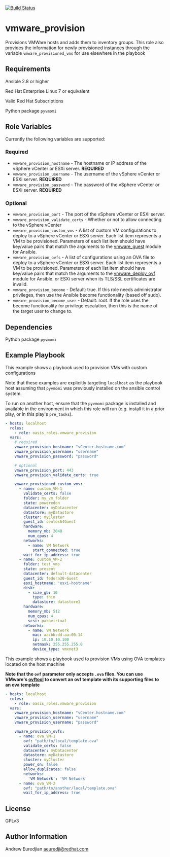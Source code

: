 [![Build Status](https://travis-ci.com/oasis-roles/vmware_provision.svg?branch=master)](https://travis-ci.com/oasis-roles/vmware_provision)

vmware_provision
===========

Provisions VMWare hosts and adds them to inventory groups. This role also
provides the information for newly provisioned instances through the variable
`vmware_provisioned_vms` for use elsewhere in the playbook

Requirements
------------

Ansible 2.8 or higher

Red Hat Enterprise Linux 7 or equivalent

Valid Red Hat Subscriptions

Python package `pyvmomi`

Role Variables
--------------

Currently the following variables are supported:

### Required

* `vmware_provision_hostname` - The hostname or IP address of the vSphere vCenter or ESXi server. **REQUIRED**
* `vmware_provision_username` - The username of the vSphere vCenter or ESXi server. **REQUIRED**
* `vmware_provision_password` - The password of the vSphere vCenter or ESXi server. **REQUIRED**

### Optional

* `vmware_provision_port` - The port of the vSphere vCenter or ESXi server.
* `vmware_provision_validate_certs` - Whether or not to allow connecting to the vSphere vCenter
* `vmware_provision_custom_vms` - A list of custom VM configurations to deploy
to a vSphere vCenter or ESXi server. Each list item represents a VM to be
provisioned. Parameters of each list item should have key/value pairs that match
the arguments to the
[vmware_guest](https://docs.ansible.com/ansible/latest/modules/vmware_guest_module.html#vmware-guest-module)
module for Ansible.
* `vmware_provision_ovfs` - A list of configurations using an OVA file to
deploy to a vSphere vCenter or ESXi server. Each list item represents a VM to
be provisioned. Parameters of each list item should have key/value pairs that
match the arguments to the
[vmware_deploy_ovf](https://docs.ansible.com/ansible/latest/modules/vmware_deploy_ovf_module.html)
module for Ansible.
  or ESXi server when its TLS/SSL certificates are invalid.
* `vmware_provision_become` - Default: true. If this role needs administrator
  privileges, then use the Ansible become functionality (based off sudo).
* `vmware_provision_become_user` - Default: root. If the role uses the become
  functionality for privilege escalation, then this is the name of the target
  user to change to.

Dependencies
------------

Python package `pyvmomi`

Example Playbook
----------------

This example shows a playbook used to provision VMs with custom configurations

Note that these examples are explicitly targeting `localhost` as the playbook host
assuming that `pyvmomi` was previously installed on the ansible control system.

To run on another host, ensure that the `pyvmomi` package is installed and available
in the environment in which this role will run (e.g. install it in a prior play, or
in this play's `pre_tasks`).

```yaml
- hosts: localhost
  roles:
    - role: oasis_roles.vmware_provision
  vars:
    # required
    vmware_provision_hostname: "vCenter.hostname.com"
    vmware_provision_username: "username"
    vmware_provision_password: "password"

    # optional
    vmware_provision_port: 443
    vmware_provision_validate_certs: true

    vmware_provisioned_custom_vms:
      - name: custom_VM-1
        validate_certs: false
        folder: my_vm_folder
        state: poweredon
        datacenter: myDatacenter
        datastore: myDatastore
        cluster: myCluster
        guest_id: centos64Guest
        hardware:
          memory_mb: 2048
          num_cpus: 4
        networks:
          - name: VM Network
            start_connected: true
        wait_for_ip_address: true
      - name: custom_VM-2
        folder: test_vms
        state: present
        datacenter: default-datacenter
        guest_id: fedora30-Guest
        esxi_hostname: "esxi-hostname"
        disk:
          - size_gb: 10
            type: thin
            datastore: datastore1
        hardware:
          memory_mb: 512
          num_cpus: 4
          scsi: paravirtual
        networks:
          - name: VM Network
            mac: aa:bb:dd:aa:00:14
            ip: 10.10.10.100
            netmask: 255.255.255.0
            device_type: vmxnet3
```

This example shows a playbook used to provision VMs using OVA templates located on the host machine

**Note that the `ovf` parameter only accepts `.ova` files.
You can use VMware's [ovftool](https://code.vmware.com/web/tool/4.3.0/ovf)
to convert an ovf template with its supporting files to an ova template**

```yaml
- hosts: localhost
  roles:
    - role: oasis_roles.vmware_provision
  vars:
    vmware_provision_hostname: "vCenter.hostname.com"
    vmware_provision_username: "username"
    vmware_provision_username: "password"

    vmware_provision_ovfs:
      - name: ova_VM-1
        ovf: "path/to/local/template.ova"
        validate_certs: false
        datacenter: myDatacenter
        datastore: myDatastore
        cluster: myCluster
        power_on: false
        allow_duplicates: false
        networks:
          'VM Network': 'VM Network'
      - name: ova_VM-2
        ovf: "path/to/another/local/template.ova"
        wait_for_ip_address: true
```

License
-------

GPLv3

Author Information
------------------

Andrew Euredjian <aeuredji@redhat.com>
